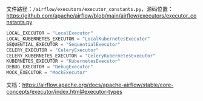 文件路径：`/airflow/executors/executor_constants.py`，源码位置：<https://github.com/apache/airflow/blob/main/airflow/executors/executor_constants.py>

```python
LOCAL_EXECUTOR = "LocalExecutor"
LOCAL_KUBERNETES_EXECUTOR = "LocalKubernetesExecutor"
SEQUENTIAL_EXECUTOR = "SequentialExecutor"
CELERY_EXECUTOR = "CeleryExecutor"
CELERY_KUBERNETES_EXECUTOR = "CeleryKubernetesExecutor"
KUBERNETES_EXECUTOR = "KubernetesExecutor"
DEBUG_EXECUTOR = "DebugExecutor"
MOCK_EXECUTOR = "MockExecutor"
```

文档：<https://airflow.apache.org/docs/apache-airflow/stable/core-concepts/executor/index.html#executor-types>